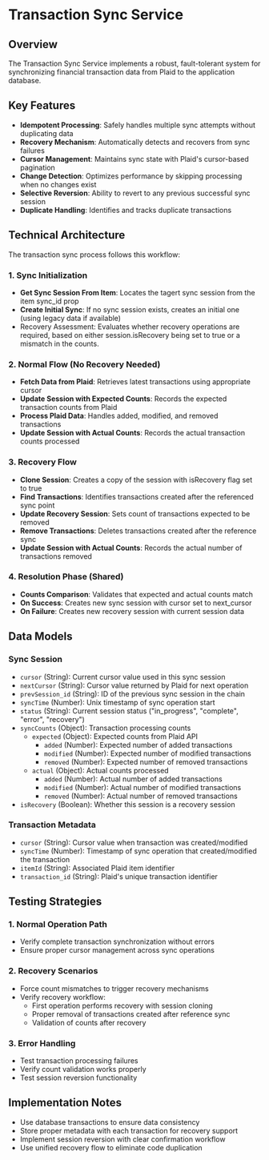 # Transaction Sync Service

## Overview

The Transaction Sync Service implements a robust, fault-tolerant system for synchronizing financial transaction data from Plaid to the application database.

## Key Features

- **Idempotent Processing**: Safely handles multiple sync attempts without duplicating data
- **Recovery Mechanism**: Automatically detects and recovers from sync failures
- **Cursor Management**: Maintains sync state with Plaid's cursor-based pagination
- **Change Detection**: Optimizes performance by skipping processing when no changes exist
- **Selective Reversion**: Ability to revert to any previous successful sync session
- **Duplicate Handling**: Identifies and tracks duplicate transactions

## Technical Architecture

The transaction sync process follows this workflow:

### 1. Sync Initialization

- **Get Sync Session From Item**: Locates the tagert sync session from the item sync_id prop
- **Create Initial Sync**: If no sync session exists, creates an initial one (using legacy data if available)
- Recovery Assessment: Evaluates whether recovery operations are required, based on either session.isRecovery being set to true or a mismatch in the counts.

### 2. Normal Flow (No Recovery Needed)

- **Fetch Data from Plaid**: Retrieves latest transactions using appropriate cursor
- **Update Session with Expected Counts**: Records the expected transaction counts from Plaid
- **Process Plaid Data**: Handles added, modified, and removed transactions
- **Update Session with Actual Counts**: Records the actual transaction counts processed

### 3. Recovery Flow

- **Clone Session**: Creates a copy of the session with isRecovery flag set to true
- **Find Transactions**: Identifies transactions created after the referenced sync point
- **Update Recovery Session**: Sets count of transactions expected to be removed
- **Remove Transactions**: Deletes transactions created after the reference sync
- **Update Session with Actual Counts**: Records the actual number of transactions removed

### 4. Resolution Phase (Shared)

- **Counts Comparison**: Validates that expected and actual counts match
- **On Success**: Creates new sync session with cursor set to next_cursor
- **On Failure**: Creates new recovery session with current session data

## Data Models

### Sync Session

- `cursor` (String): Current cursor value used in this sync session
- `nextCursor` (String): Cursor value returned by Plaid for next operation
- `prevSession_id` (String): ID of the previous sync session in the chain
- `syncTime` (Number): Unix timestamp of sync operation start
- `status` (String): Current session status ("in_progress", "complete", "error", "recovery")
- `syncCounts` (Object): Transaction processing counts
  - `expected` (Object): Expected counts from Plaid API
    - `added` (Number): Expected number of added transactions
    - `modified` (Number): Expected number of modified transactions
    - `removed` (Number): Expected number of removed transactions
  - `actual` (Object): Actual counts processed
    - `added` (Number): Actual number of added transactions
    - `modified` (Number): Actual number of modified transactions
    - `removed` (Number): Actual number of removed transactions
- `isRecovery` (Boolean): Whether this session is a recovery session

### Transaction Metadata

- `cursor` (String): Cursor value when transaction was created/modified
- `syncTime` (Number): Timestamp of sync operation that created/modified the transaction
- `itemId` (String): Associated Plaid item identifier
- `transaction_id` (String): Plaid's unique transaction identifier

## Testing Strategies

### 1. Normal Operation Path

- Verify complete transaction synchronization without errors
- Ensure proper cursor management across sync operations

### 2. Recovery Scenarios

- Force count mismatches to trigger recovery mechanisms
- Verify recovery workflow:
  - First operation performs recovery with session cloning
  - Proper removal of transactions created after reference sync
  - Validation of counts after recovery

### 3. Error Handling

- Test transaction processing failures
- Verify count validation works properly
- Test session reversion functionality

## Implementation Notes

- Use database transactions to ensure data consistency
- Store proper metadata with each transaction for recovery support
- Implement session reversion with clear confirmation workflow
- Use unified recovery flow to eliminate code duplication